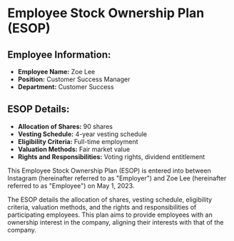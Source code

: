 
# Employee Stock Ownership Plan (ESOP)

## Employee Information:
- **Employee Name:** Zoe Lee
- **Position:** Customer Success Manager
- **Department:** Customer Success

## ESOP Details:
- **Allocation of Shares:** 90 shares
- **Vesting Schedule:** 4-year vesting schedule
- **Eligibility Criteria:** Full-time employment
- **Valuation Methods:** Fair market value
- **Rights and Responsibilities:** Voting rights, dividend entitlement

This Employee Stock Ownership Plan (ESOP) is entered into between Instagram (hereinafter referred to as "Employer") and Zoe Lee (hereinafter referred to as "Employee") on May 1, 2023.

The ESOP details the allocation of shares, vesting schedule, eligibility criteria, valuation methods, and the rights and responsibilities of participating employees. This plan aims to provide employees with an ownership interest in the company, aligning their interests with that of the company.
